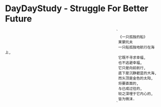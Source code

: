 # DayDayStudy - Struggle For Better Future
                                                       `
                                                        《一只孤独的船》
                                                        莱蒙托夫
                                                        一只船孤独地航行在海上,
                                                        它既不寻求幸福,
                                                        也不逃避幸福,
                                                        它只是向前航行,
                                                        底下是沉静碧蓝的大海,
                                                        而头顶是金色的太阳,
                                                        将要直面的,
                                                        与已成过往的,
                                                        较之深埋于它内心的,
                                                        皆为微沫.
                                                       `
